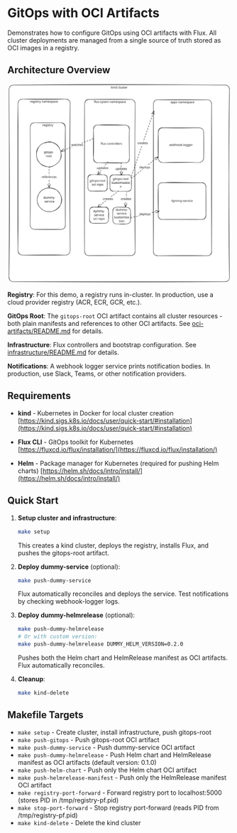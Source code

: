 # GitOps with OCI Artifacts

Demonstrates how to configure GitOps using OCI artifacts with Flux. All cluster deployments are managed from a single source of truth stored as OCI images in a registry.

## Architecture Overview

![Architecture Diagram](diagrams/architecture.excalidraw.svg)

**Registry**: For this demo, a registry runs in-cluster. In production, use a cloud provider registry (ACR, ECR, GCR, etc.).

**GitOps Root**: The `gitops-root` OCI artifact contains all cluster resources - both plain manifests and references to other OCI artifacts. See [oci-artifacts/README.md](oci-artifacts/README.md) for details.

**Infrastructure**: Flux controllers and bootstrap configuration. See [infrastructure/README.md](infrastructure/README.md) for details.

**Notifications**: A webhook logger service prints notification bodies. In production, use Slack, Teams, or other notification providers.

## Requirements

- **kind** - Kubernetes in Docker for local cluster creation
  [https://kind.sigs.k8s.io/docs/user/quick-start/#installation](https://kind.sigs.k8s.io/docs/user/quick-start/#installation)

- **Flux CLI** - GitOps toolkit for Kubernetes
  [https://fluxcd.io/flux/installation/](https://fluxcd.io/flux/installation/)

- **Helm** - Package manager for Kubernetes (required for pushing Helm charts)
  [https://helm.sh/docs/intro/install/](https://helm.sh/docs/intro/install/)

## Quick Start

1. **Setup cluster and infrastructure**:
   ```bash
   make setup
   ```
   This creates a kind cluster, deploys the registry, installs Flux, and pushes the gitops-root artifact.

2. **Deploy dummy-service** (optional):
   ```bash
   make push-dummy-service
   ```
   Flux automatically reconciles and deploys the service. Test notifications by checking webhook-logger logs.

3. **Deploy dummy-helmrelease** (optional):
   ```bash
   make push-dummy-helmrelease
   # Or with custom version:
   make push-dummy-helmrelease DUMMY_HELM_VERSION=0.2.0
   ```
   Pushes both the Helm chart and HelmRelease manifest as OCI artifacts. Flux automatically reconciles.

4. **Cleanup**:
   ```bash
   make kind-delete
   ```

## Makefile Targets

- `make setup` - Create cluster, install infrastructure, push gitops-root
- `make push-gitops` - Push gitops-root OCI artifact
- `make push-dummy-service` - Push dummy-service OCI artifact
- `make push-dummy-helmrelease` - Push Helm chart and HelmRelease manifest as OCI artifacts (default version: 0.1.0)
- `make push-helm-chart` - Push only the Helm chart OCI artifact
- `make push-helmrelease-manifest` - Push only the HelmRelease manifest OCI artifact
- `make registry-port-forward` - Forward registry port to localhost:5000 (stores PID in /tmp/registry-pf.pid)
- `make stop-port-forward` - Stop registry port-forward (reads PID from /tmp/registry-pf.pid)
- `make kind-delete` - Delete the kind cluster
